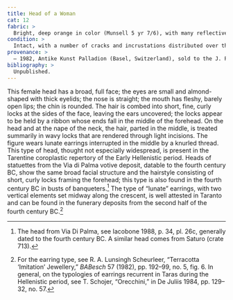 ```yaml
---
title: Head of a Woman
cat: 12
fabric: >
  Bright, deep orange in color (Munsell 5 yr 7/6), with many reflective and calcareous inclusions (5 yr 7/6) and a friable and dusty consistency; a layer of white slip is preserved especially on the right half of the face and neck.
condition: >
  Intact, with a number of cracks and incrustations distributed over the entire surface.
provenance: >
  – 1982, Antike Kunst Palladion (Basel, Switzerland), sold to the J. Paul Getty Museum, 1982.
bibliography: >
  Unpublished.
---
```

This female head has a broad, full face; the eyes are small and
almond-shaped with thick eyelids; the nose is straight; the mouth has
fleshy, barely open lips; the chin is rounded. The hair is combed into
short, fine, curly locks at the sides of the face, leaving the ears
uncovered; the locks appear to be held by a ribbon whose ends fall in
the middle of the forehead. On the head and at the nape of the neck, the
hair, parted in the middle, is treated summarily in wavy locks that are
rendered through light incisions. The figure wears lunate earrings
interrupted in the middle by a knurled thread. This type of head,
thought not especially widespread, is present in the Tarentine
coroplastic repertory of the Early Hellenistic period. Heads of
statuettes from the Via di Palma votive deposit, datable to the fourth
century <span class="smcaps">BC,</span> show the same
broad facial structure and the hairstyle consisting of short, curly
locks framing the forehead; this type is also found in the fourth
century <span class="smcaps">BC</span> in busts of
banqueters.[^1] The type of “lunate” earrings, with two vertical
elements set midway along the crescent, is well attested in Taranto and
can be found in the funerary deposits from the second half of the fourth
century <span class="smcaps">BC.</span>[^2]

[^1]: The head from Via Di Palma, see <span
    class="smcaps">Iacobone</span> 1988, p. 34, pl.
    26c, generally dated to the fourth century <span
    class="smcaps">BC.</span> A similar head comes
    from Saturo (crate 713).

[^2]: For the earring type, see R. A. Lunsingh Scheurleer, “Terracotta
    ‘Imitation’ Jewellery,” *BABesch* 57 (1982), pp. 192–99, no. 5, fig.
    6. In general, on the typologies of earrings recurrent in Taras
    during the Hellenistic period, see T. Schojer, “Orecchini,” in <span
    class="smcaps">De Juliis</span> 1984, pp. 129–32,
    no. 57.
